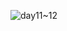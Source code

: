 ![day11~12](https://user-images.githubusercontent.com/68456336/232193435-6d02f879-9986-43bd-b0f1-218761a5a184.png)
